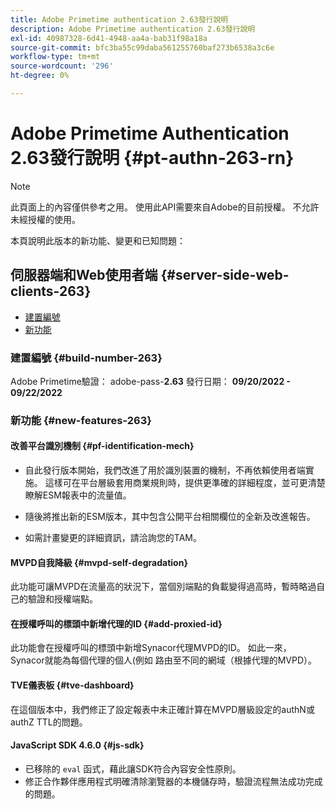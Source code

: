 ```yaml
---
title: Adobe Primetime authentication 2.63發行說明
description: Adobe Primetime authentication 2.63發行說明
exl-id: 40987328-6d41-4948-aa4a-bab31f98a18a
source-git-commit: bfc3ba55c99daba561255760baf273b6538a3c6e
workflow-type: tm+mt
source-wordcount: '296'
ht-degree: 0%

---
```


# Adobe Primetime Authentication 2.63發行說明 {#pt-authn-263-rn}

>[!NOTE]
>
>此頁面上的內容僅供參考之用。 使用此API需要來自Adobe的目前授權。 不允許未經授權的使用。

本頁說明此版本的新功能、變更和已知問題：

## 伺服器端和Web使用者端 {#server-side-web-clients-263}

* [建置編號](#build-number)
* [新功能](#new-features)

### 建置編號 {#build-number-263}

Adobe Primetime驗證： adobe-pass-**2.63**
發行日期： **09/20/2022 - 09/22/2022**

### 新功能 {#new-features-263}

#### 改善平台識別機制 {#pf-identification-mech}

* 自此發行版本開始，我們改進了用於識別裝置的機制，不再依賴使用者端實施。 這樣可在平台層級套用商業規則時，提供更準確的詳細程度，並可更清楚瞭解ESM報表中的流量值。

* 隨後將推出新的ESM版本，其中包含公開平台相關欄位的全新及改進報告。

* 如需計畫變更的詳細資訊，請洽詢您的TAM。

#### MVPD自我降級 {#mvpd-self-degradation}

此功能可讓MVPD在流量高的狀況下，當個別端點的負載變得過高時，暫時略過自己的驗證和授權端點。


#### 在授權呼叫的標頭中新增代理的ID {#add-proxied-id}

此功能會在授權呼叫的標頭中新增Synacor代理MVPD的ID。 如此一來，Synacor就能為每個代理的個人(例如 路由至不同的網域（根據代理的MVPD）。


#### TVE儀表板 {#tve-dashboard}

在這個版本中，我們修正了設定報表中未正確計算在MVPD層級設定的authN或authZ TTL的問題。


#### JavaScript SDK 4.6.0 {#js-sdk}

* 已移除的 `eval` 函式，藉此讓SDK符合內容安全性原則。
* 修正合作夥伴應用程式明確清除瀏覽器的本機儲存時，驗證流程無法成功完成的問題。

